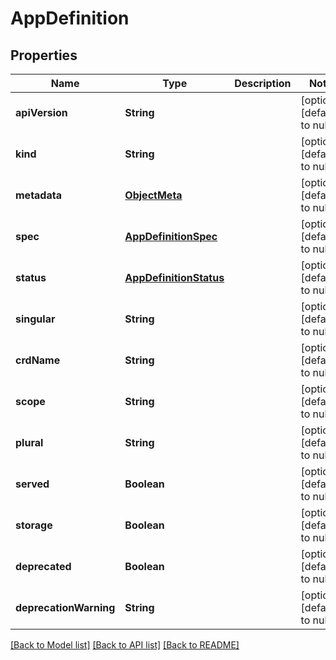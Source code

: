 # AppDefinition
## Properties

| Name | Type | Description | Notes |
|------------ | ------------- | ------------- | -------------|
| **apiVersion** | **String** |  | [optional] [default to null] |
| **kind** | **String** |  | [optional] [default to null] |
| **metadata** | [**ObjectMeta**](ObjectMeta.md) |  | [optional] [default to null] |
| **spec** | [**AppDefinitionSpec**](AppDefinitionSpec.md) |  | [optional] [default to null] |
| **status** | [**AppDefinitionStatus**](AppDefinitionStatus.md) |  | [optional] [default to null] |
| **singular** | **String** |  | [optional] [default to null] |
| **crdName** | **String** |  | [optional] [default to null] |
| **scope** | **String** |  | [optional] [default to null] |
| **plural** | **String** |  | [optional] [default to null] |
| **served** | **Boolean** |  | [optional] [default to null] |
| **storage** | **Boolean** |  | [optional] [default to null] |
| **deprecated** | **Boolean** |  | [optional] [default to null] |
| **deprecationWarning** | **String** |  | [optional] [default to null] |

[[Back to Model list]](../README.md#documentation-for-models) [[Back to API list]](../README.md#documentation-for-api-endpoints) [[Back to README]](../README.md)

